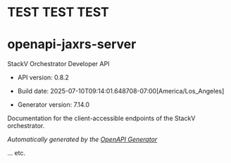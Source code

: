 # TEST TEST TEST

# openapi-jaxrs-server

StackV Orchestrator Developer API

- API version: 0.8.2

- Build date: 2025-07-10T09:14:01.648708-07:00[America/Los_Angeles]

- Generator version: 7.14.0

Documentation for the client-accessible endpoints of the StackV orchestrator.


*Automatically generated by the [OpenAPI Generator](https://openapi-generator.tech)*

… etc.
